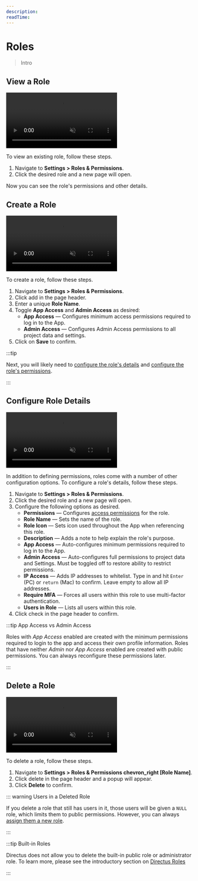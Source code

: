 ```yaml
---
description:
readTime:
---
```


# Roles

> Intro

<!--
:::tip Before you Begin

Filler

:::

:::tip Learn More

Filler

:::
-->

## View a Role

<video title="Create a Role" autoplay playsinline muted loop controls>
	<source src="https://cdn.directus.io/" type="video/mp4" />
</video>

To view an existing role, follow these steps.

1. Navigate to **Settings > Roles & Permissions**.
2. Click the desired role and a new page will open.

Now you can see the role's permissions and other details.

## Create a Role

<video title="Create a Role" autoplay playsinline muted loop controls>
	<source src="https://cdn.directus.io/" type="video/mp4" />
</video>

To create a role, follow these steps.

1. Navigate to **Settings > Roles & Permissions**.
2. Click <span mi btn>add</span> in the page header.
3. Enter a unique **Role Name**.
4. Toggle **App Access** and **Admin Access** as desired:
   - **App Access** — Configures minimum access permissions required to log in to the App.
   - **Admin Access** — Configures Admin Access permissions to all project data and settings.
5. Click on **Save** to confirm.

:::tip

Next, you will likely need to [configure the role's details](#configure-role-details) and
[configure the role's permissions](#configure-role-permissions).

:::

## Configure Role Details

<video title="Configure Role Details" autoplay playsinline muted loop controls>
	<source src="https://cdn.directus.io/" type="video/mp4" />
</video>

In addition to defining permissions, roles come with a number of other configuration options. To configure a role's
details, follow these steps.

1. Navigate to **Settings > Roles & Permissions**.
2. Click the desired role and a new page will open.
3. Configure the following options as desired.
   - **Permissions** — Configures [access permissions](#configure-permissions) for the role.
   - **Role Name** — Sets the name of the role.
   - **Role Icon** — Sets icon used throughout the App when referencing this role.
   - **Description** — Adds a note to help explain the role's purpose.
   - **App Access** — Auto-configures minimum permissions required to log in to the App.
   - **Admin Access** — Auto-configures full permissions to project data and Settings. Must be toggled off to restore
     ability to restrict permissions.
   - **IP Access** — Adds IP addresses to whitelist. Type in and hit `Enter` (PC) or `return` (Mac) to confirm. Leave
     empty to allow all IP addresses.
   - **Require MFA** — Forces all users within this role to use multi-factor authentication.
   - **Users in Role** — Lists all users within this role.
4. Click <span mi btn>check</span> in the page header to confirm.

:::tip App Access vs Admin Access

Roles with _App Access_ enabled are created with the minimum permissions required to login to the app and access their
own profile information. Roles that have neither _Admin_ nor _App Access_ enabled are created with public permissions.
You can always reconfigure these permissions later.

:::

## Delete a Role

<video title="Create a Role" autoplay playsinline muted loop controls>
	<source src="https://cdn.directus.io/" type="video/mp4" />
</video>

To delete a role, follow these steps.

1. Navigate to **Settings > Roles & Permissions <span mi icon dark>chevron_right</span> [Role Name]**.
2. Click <span mi btn dngr>delete</span> in the page header and a popup will appear.
3. Click **Delete** to confirm.

::: warning Users in a Deleted Role

If you delete a role that still has users in it, those users will be given a `NULL` role, which limits them to public
permissions. However, you can always
[assign them a new role](/configuration/users-roles-permissions/users.md#assign-role-to-existing-user).

:::

:::tip Built-in Roles

Directus does not allow you to delete the built-in public role or administrator role. To learn more, please see the
introductory section on [Directus Roles](/configuration/users-roles-permissions.html#directus-roles)

:::
